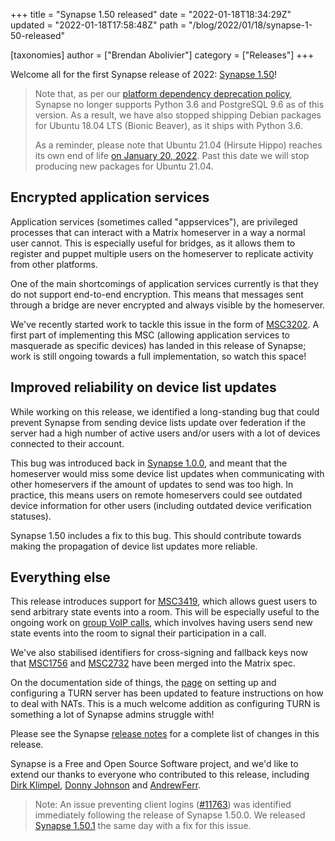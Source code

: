 +++
title = "Synapse 1.50 released"
date = "2022-01-18T18:34:29Z"
updated = "2022-01-18T17:58:48Z"
path = "/blog/2022/01/18/synapse-1-50-released"

[taxonomies]
author = ["Brendan Abolivier"]
category = ["Releases"]
+++

Welcome all for the first Synapse release of 2022: [Synapse 1.50](https://github.com/matrix-org/synapse/releases/tag/v1.50.0)!

> Note that, as per our [platform dependency deprecation policy](https://matrix-org.github.io/synapse/v1.50/deprecation_policy.html), Synapse no longer supports Python 3.6 and PostgreSQL 9.6 as of this version. As a result, we have also stopped shipping Debian packages for Ubuntu 18.04 LTS (Bionic Beaver), as it ships with Python 3.6.
>
> As a reminder, please note that Ubuntu 21.04 (Hirsute Hippo) reaches its own end of life [on January 20, 2022](https://lists.ubuntu.com/archives/ubuntu-announce/2021-December/000275.html). Past this date we will stop producing new packages for Ubuntu 21.04.

## Encrypted application services

Application services (sometimes called "appservices"), are privileged processes that can interact with a Matrix homeserver in a way a normal user cannot. This is especially useful for bridges, as it allows them to register and puppet multiple users on the homeserver to replicate activity from other platforms.

One of the main shortcomings of application services currently is that they do not support end-to-end encryption. This means that messages sent through a bridge are never encrypted and always visible by the homeserver.

We've recently started work to tackle this issue in the form of [MSC3202](https://github.com/matrix-org/matrix-doc/pull/3202). A first part of implementing this MSC (allowing application services to masquerade as specific devices) has landed in this release of Synapse; work is still ongoing towards a full implementation, so watch this space!


## Improved reliability on device list updates

While working on this release, we identified a long-standing bug that could prevent Synapse from sending device lists update over federation if the server had a high number of active users and/or users with a lot of devices connected to their account.

This bug was introduced back in [Synapse 1.0.0](https://github.com/matrix-org/synapse/releases/tag/v1.0.0), and meant that the homeserver would miss some device list updates when communicating with other homeservers if the amount of updates to send was too high. In practice, this means users on remote homeservers could see outdated device information for other users (including outdated device verification statuses).

Synapse 1.50 includes a fix to this bug. This should contribute towards making the propagation of device list updates more reliable.


## Everything else

This release introduces support for [MSC3419](https://github.com/matrix-org/matrix-doc/pull/3419), which allows guest users to send arbitrary state events into a room. This will be especially useful to the ongoing work on [group VoIP calls](https://github.com/matrix-org/matrix-doc/pull/3401), which involves having users send new state events into the room to signal their participation in a call.

We've also stabilised identifiers for cross-signing and fallback keys now that [MSC1756](https://github.com/matrix-org/matrix-doc/pull/1756) and [MSC2732](https://github.com/matrix-org/matrix-doc/pull/2732) have been merged into the Matrix spec.

On the documentation side of things, the [page](https://matrix-org.github.io/synapse/v1.50/turn-howto.html) on setting up and configuring a TURN server has been updated to feature instructions on how to deal with NATs. This is a much welcome addition as configuring TURN is something a lot of Synapse admins struggle with!

Please see the Synapse [release notes](https://github.com/matrix-org/synapse/blob/v1.50.0/CHANGES.md) for a complete list of changes in this release.

Synapse is a Free and Open Source Software project, and we'd like to extend our thanks to everyone who contributed to this release, including [Dirk Klimpel](https://github.com/dklimpel), [Donny Johnson](https://github.com/itchychips) and [AndrewFerr](https://github.com/AndrewFerr).

> Note: An issue preventing client logins ([#11763](https://github.com/matrix-org/synapse/issues/11763)) was identified immediately following the release of Synapse 1.50.0. We released [Synapse 1.50.1](https://github.com/matrix-org/synapse/releases/tag/v1.50.1) the same day with a fix for this issue.
